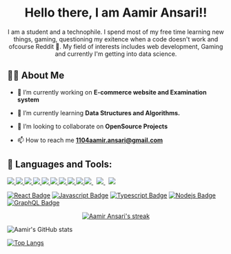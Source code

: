 <h1 align="center">Hello there, I am Aamir Ansari!!</h1>
<p align="center">I am a student and a technophile. I spend most of my free time learning new things, gaming, questioning my exitence when a code doesn't work and ofcourse Reddit 🙏. My field of interests includes web development, Gaming and currently I'm getting into data science.</p>

## 🙋‍♂️ About Me </h4>

- 🔭 I’m currently working on **E-commerce website and Examination system**

- 🌱 I’m currently learning **Data Structures and Algorithms.**

- 👯 I’m looking to collaborate on **OpenSource Projects**

- 📫 How to reach me **1104aamir.ansari@gmail.com**

## 🚀 Languages and Tools:

<p align="left"> 
    <a href="https://docs.microsoft.com/en-us/cpp/cpp/?view=msvc-160" target="_blank"> <img src="https://img.icons8.com/color/48/000000/c-plus-plus-logo.png"/>
    <a href="https://www.java.com" target="_blank"> <img src="https://img.icons8.com/color/48/000000/java-coffee-cup-logo.png"/> </a>
    <a href="https://www.python.org" target="_blank"> <img src="https://img.icons8.com/color/48/000000/python.png"/> </a> 
    <a href="https://laravel.com/" target="_blank"> <img src="https://img.icons8.com/fluency/48/000000/laravel.png"/> </a>
    <a href="https://reactjs.org/" target="_blank"> <img src="https://img.icons8.com/color/48/000000/react-native.png"/> </a>
    <a href="https://developer.mozilla.org/en-US/docs/Web/JavaScript" target="_blank"> <img src="https://img.icons8.com/color/48/000000/javascript.png"/> </a> 
    <a href="https://www.w3.org/html/" target="_blank"> <img src="https://img.icons8.com/color/48/000000/html-5.png"/> </a> 
    <a href="https://www.w3schools.com/css/" target="_blank"> <img src="https://img.icons8.com/color/48/000000/css3.png"/> </a> 
    <a href="https://getbootstrap.com" target="_blank"> <img src="https://img.icons8.com/color/48/000000/bootstrap.png"/> </a> 
    <a style="padding-right:8px;" href="https://nodejs.org" target="_blank"> <img src="https://img.icons8.com/color/48/000000/nodejs.png"/> </a> 
    <a style="padding-right:8px;" href="https://www.mysql.com/" target="_blank"> <img src="https://img.icons8.com/fluent/50/000000/mysql-logo.png"/> </a>
    <a href="https://git-scm.com/" target="_blank"> <img src="https://img.icons8.com/color/48/000000/git.png"/> </a> 
</p>

[![React Badge](https://img.shields.io/badge/-React-61DBFB?style=for-the-badge&labelColor=black&logo=react&logoColor=61DBFB)](#)  [![Javascript Badge](https://img.shields.io/badge/-Javascript-F0DB4F?style=for-the-badge&labelColor=black&logo=javascript&logoColor=F0DB4F)](#) [![Typescript Badge](https://img.shields.io/badge/-Typescript-007acc?style=for-the-badge&labelColor=black&logo=typescript&logoColor=007acc)](#) [![Nodejs Badge](https://img.shields.io/badge/-Nodejs-3C873A?style=for-the-badge&labelColor=black&logo=node.js&logoColor=3C873A)](#) [![GraphQL Badge](https://img.shields.io/badge/-GraphQl-e535ab?style=for-the-badge&labelColor=black&logo=node.js&logoColor=e535ab)](#)
<br/>

<p align="center">
    <a href="https://github.com/SubhamRaoniar28/github-readme-streak-stats">
        <img title="🔥 Get streak stats for your profile at git.io/streak-stats" alt="Aamir Ansari's streak" src="https://github-readme-streak-stats.herokuapp.com/?user=Aamir-Ansari-almost&theme=black-ice&hide_border=true&stroke=0000&background=060A0CD0"/>
    </a>
</p>


![Aamir's GitHub stats](https://github-readme-stats.vercel.app/api?username=Aamir-Ansari-almost&show_icons=true&theme=radical&count_private=true)

[![Top Langs](https://github-readme-stats.vercel.app/api/top-langs/?username=Aamir-Ansari-almost&langs_count=5&theme=radical)](https://github.com/Aamir-Ansari-almost/github-readme-stats)

